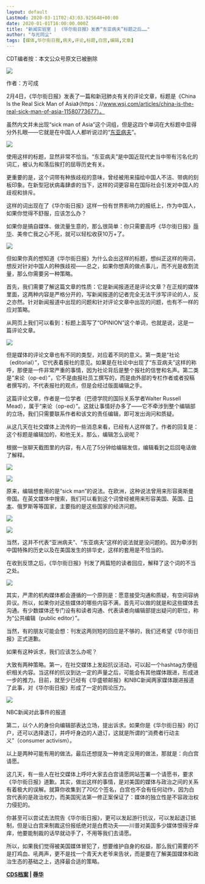 ```yaml
---
layout: default
Lastmod: 2020-03-11T02:43:03.925648+00:00
date: 2020-01-01T16:00:00.000Z
title: "新闻实验室 | 《华尔街日报》发表“东亚病夫”标题之后……"
author: "与光同尘"
tags: [媒体,华尔街日报,病夫,评论,标题,白宫,编辑,文章]
---
```


CDT编者按：本文公众号原文已被删除

![](https://images.weserv.nl/?url=https%3A//chinadigitaltimes.net/chinese/files/2020/02/%E5%8D%8E%E5%B0%94%E8%A1%97%E6%97%A5%E6%8A%A51-25-300x147.jpg)

作者：方可成

2月4日，《华尔街日报》发表了一篇和新冠肺炎有关的评论文章，标题是《China Is the Real Sick Man of Asia》（https：//www.wsj.com/articles/china-is-the-real-sick-man-of-asia-11580773677）。

虽然内文并未出现“sick man of Asia”这个词组，但是这四个单词在大标题中显得分外扎眼——它就是在中国人人都听说过的“[东亚病夫](https://chinadigitaltimes.net/chinese/tag/%e4%b8%9c%e4%ba%9a%e7%97%85%e5%a4%ab/)”。

![](https://images.weserv.nl/?url=https%3A//chinadigitaltimes.net/chinese/files/2020/02/%E5%8D%8E%E5%B0%94%E8%A1%97%E6%97%A5%E6%8A%A52-21-300x150.jpg)

使用这样的标题，显然非常不恰当。“东亚病夫”是中国近现代史当中带有污名化的词汇，被认为和落后挨打的屈辱历史有关。

更重要的是，这个词带有种族歧视的意味，曾经被用来描绘中国人不洁、带病的刻板印象。在新型冠状病毒肆虐的当下，这样的词更容易在国际社会引发对中国人的歧视和排斥。

这样的词出现在了《华尔街日报》这样一份有世界影响力的报纸上，作为中国人，如果你觉得不舒服，应该怎么办？

如果你是搞自媒体、做流量生意的，那么很简单：你只需要高呼《华尔街日报》[辱华](https://chinadigitaltimes.net/chinese/tag/%e8%be%b1%e5%8d%8e/)、美帝亡我之心不死，就可以轻松收获10万+了。

![](https://images.weserv.nl/?url=https%3A//chinadigitaltimes.net/chinese/files/2020/02/%E5%8D%8E%E5%B0%94%E8%A1%97%E6%97%A5%E6%8A%A53-21.jpg)

但如果你真的想知道《华尔街日报》为什么会出这样的标题，想纠正这样的用词，想反对针对中国人的种族歧视——总之，如果你想真的做点事儿，而不光是收割流量，那么你需要另一种策略。

首先，我们需要了解这篇文章的性质：它是新闻报道还是评论文章？在正规的媒体里面，这两种内容是严格分开的，写新闻报道的记者完全无法干涉写评论的人，反之亦然。针对新闻报道中出现的问题和针对评论文章中出现的问题，也有不一样的应对策略。

从网页上我们可以看到：标题上面写了“OPINION”这个单词，也就是说，这是一篇评论文章。

![](https://images.weserv.nl/?url=https%3A//chinadigitaltimes.net/chinese/files/2020/02/%E5%8D%8E%E5%B0%94%E8%A1%97%E6%97%A5%E6%8A%A54-300x116.png)

但是媒体的评论文章也有不同的类型，对应着不同的意义。第一类是“社论（editorial）”，它代表着报社的意见。如果是在社论中出现了“东亚病夫”这样的称呼，那便是一件非常严重的事情，因为社论背后是整个报社的信誉和名声。第二类是“来论（op-ed）”，它不是由报社员工撰写的，而是由外部的专栏作者或者投稿者撰写的，不代表报社的观点，但是会经过版面编辑之手。

这篇评论文章，作者是一位学者（巴德学院的国际关系学者Walter Russell Mead），属于“来论（op-ed）”。这就让事情好办多了——它不牵涉到整个编辑部的立场，我们只需要联系作者和该文的责任编辑，即可发出询问和质疑。

从这几天在社交媒体上流传的一些消息来看，已经有人这样做了。作者的回复是：这个标题是编辑加的，和他无关。那么，编辑怎么说呢？

根据一张聊天截图里的内容，有人花了5分钟给编辑发信，编辑看到之后回电话做了解释。

![](https://images.weserv.nl/?url=https%3A//chinadigitaltimes.net/chinese/files/2020/02/%E5%8D%8E%E5%B0%94%E8%A1%97%E6%97%A5%E6%8A%A55-11-300x181.jpg)

![](https://images.weserv.nl/?url=https%3A//chinadigitaltimes.net/chinese/files/2020/02/%E5%8D%8E%E5%B0%94%E8%A1%97%E6%97%A5%E6%8A%A56-8-300x126.jpg)

原来，编辑想套用的是“sick man”的说法。在欧洲，这种说法曾用来形容奥斯曼帝国。在英文媒体中搜索，我们可以看到这个词曾经被用来形容美国、英国、[日本](https://chinadigitaltimes.net/chinese/tag/%e6%97%a5%e6%9c%ac/)、俄罗斯等等国家，主要指的是这些国家的经济问题。

![](https://images.weserv.nl/?url=https%3A//chinadigitaltimes.net/chinese/files/2020/02/%E5%8D%8E%E5%B0%94%E8%A1%97%E6%97%A5%E6%8A%A57-8-278x300.jpg)

![](https://images.weserv.nl/?url=https%3A//chinadigitaltimes.net/chinese/files/2020/02/%E5%8D%8E%E5%B0%94%E8%A1%97%E6%97%A5%E6%8A%A58-10-300x181.jpg)

当然，这并不代表“亚洲病夫”、“东亚病夫”这样的说法就是没问题的。因为牵涉到中国特殊的历史以及在美国发生的排华史，这样的套用是不恰当的。

在收到反馈之后，《华尔街日报》刊发了两篇短的读者回应，解释了这个词的不当之处。

![](https://images.weserv.nl/?url=https%3A//chinadigitaltimes.net/chinese/files/2020/02/%E5%8D%8E%E5%B0%94%E8%A1%97%E6%97%A5%E6%8A%A59-7-169x300.jpg)

其实，严肃的机构媒体都会遵循的一个原则是：愿意接受沟通和质疑，有空间容纳异议。所以，如果你对这些媒体的哪些内容不满，首先可以做的就是和这些媒体去沟通。有少数媒体还专门设有和读者沟通、代表读者向编辑部提出疑问的职位，称为“公共编辑（public editor）”。

当然，有的朋友可能会想：刊发这两则短的回应是不够的，我们还希望《华尔街日报》正式道歉。

如果有这种诉求，我们应该怎么办呢？

大致有两种策略。第一，在社交媒体上发起抗议活动，可以起一个hashtag方便组织相关内容。当这样的抗议到达一定的声量之后，可能会有其他媒体跟进，形成进一步的推力。目前，就至少已经有《华盛顿邮报》和NBC新闻两家媒体跟进报道了此事，对《华尔街日报》形成了一定的舆论压力。

![](https://images.weserv.nl/?url=https%3A//chinadigitaltimes.net/chinese/files/2020/02/%E5%8D%8E%E5%B0%94%E8%A1%97%E6%97%A5%E6%8A%A510-4-300x115.png)

NBC新闻对此事件的报道

第二，以个人的身份向编辑部表达立场，提出诉求。如果你是《华尔街日报》的订户，还可以选择退订，并呼吁身边的人退订，这就是所谓的“消费者行动主义”（consumer activism）。

以上是两种可能有用的做法。最后还想提及一种肯定没用的做法，那就是：向白宫请愿。

这几天，有一些人在社交媒体上呼吁大家去白宫请愿网站签署一个请愿书，要求《华尔街日报》道歉。其实，做出这样的事情，是对美国的媒体与政治之间的关系有着极大的误解。就算你收集到了70亿个签名，白宫也不会有任何动作，因为白宫代表的是政治权力，而美国宪法第一修正案保证了：媒体的独立性是不容政治权力侵犯的。

你甚至可以尝试去法院告《华尔街日报》，更可以发起游行抗议，可以发起退订抵制，但是让白宫来制裁这份报纸绝对是白费功夫——川普对美国多少媒体恨得牙痒痒，他要能制裁的话早就动手了，不用等我们去请愿。

所以，如果我们觉得被美国媒体冒犯了，想要维护自身的权益，那么我们需要的不是打鸡血、吼两声，更不是找一个青天大老爷来告状，而是要在了解美国媒体和政治生态的基础之上，选择最合适的策略。

**[CDS档案](https://chinadigitaltimes.net/chinese/tag/cds档案/) | [辱华](https://chinadigitaltimes.net/space/辱华)**

